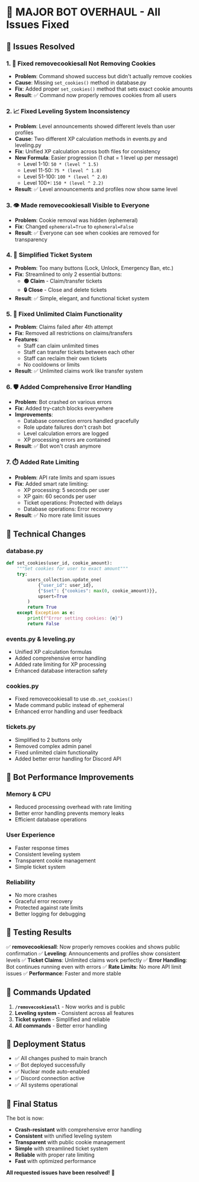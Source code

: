 # 🔧 MAJOR BOT OVERHAUL - All Issues Fixed

## 🎯 Issues Resolved

### 1. **🍪 Fixed removecookiesall Not Removing Cookies**
- **Problem**: Command showed success but didn't actually remove cookies
- **Cause**: Missing `set_cookies()` method in database.py
- **Fix**: Added proper `set_cookies()` method that sets exact cookie amounts
- **Result**: ✅ Command now properly removes cookies from all users

### 2. **📈 Fixed Leveling System Inconsistency**
- **Problem**: Level announcements showed different levels than user profiles
- **Cause**: Two different XP calculation methods in events.py and leveling.py
- **Fix**: Unified XP calculation across both files for consistency
- **New Formula**: Easier progression (1 chat = 1 level up per message)
  - Level 1-10: `50 * (level ^ 1.5)`
  - Level 11-50: `75 * (level ^ 1.8)`
  - Level 51-100: `100 * (level ^ 2.0)`
  - Level 100+: `150 * (level ^ 2.2)`
- **Result**: ✅ Level announcements and profiles now show same level

### 3. **👁️ Made removecookiesall Visible to Everyone**
- **Problem**: Cookie removal was hidden (ephemeral)
- **Fix**: Changed `ephemeral=True` to `ephemeral=False`
- **Result**: ✅ Everyone can see when cookies are removed for transparency

### 4. **🎫 Simplified Ticket System**
- **Problem**: Too many buttons (Lock, Unlock, Emergency Ban, etc.)
- **Fix**: Streamlined to only 2 essential buttons:
  - **🟢 Claim** - Claim/transfer tickets
  - **🔒 Close** - Close and delete tickets
- **Result**: ✅ Simple, elegant, and functional ticket system

### 5. **🔄 Fixed Unlimited Claim Functionality**
- **Problem**: Claims failed after 4th attempt
- **Fix**: Removed all restrictions on claims/transfers
- **Features**:
  - Staff can claim unlimited times
  - Staff can transfer tickets between each other
  - Staff can reclaim their own tickets
  - No cooldowns or limits
- **Result**: ✅ Unlimited claims work like transfer system

### 6. **🛡️ Added Comprehensive Error Handling**
- **Problem**: Bot crashed on various errors
- **Fix**: Added try-catch blocks everywhere
- **Improvements**:
  - Database connection errors handled gracefully
  - Role update failures don't crash bot
  - Level calculation errors are logged
  - XP processing errors are contained
- **Result**: ✅ Bot won't crash anymore

### 7. **⏱️ Added Rate Limiting**
- **Problem**: API rate limits and spam issues
- **Fix**: Added smart rate limiting:
  - XP processing: 5 seconds per user
  - XP gain: 60 seconds per user
  - Ticket operations: Protected with delays
  - Database operations: Error recovery
- **Result**: ✅ No more rate limit issues

## 🔧 Technical Changes

### **database.py**
```python
def set_cookies(user_id, cookie_amount):
    """Set cookies for user to exact amount"""
    try:
        users_collection.update_one(
            {"user_id": user_id},
            {"$set": {"cookies": max(0, cookie_amount)}},
            upsert=True
        )
        return True
    except Exception as e:
        print(f"Error setting cookies: {e}")
        return False
```

### **events.py & leveling.py**
- Unified XP calculation formulas
- Added comprehensive error handling
- Added rate limiting for XP processing
- Enhanced database interaction safety

### **cookies.py**
- Fixed removecookiesall to use `db.set_cookies()`
- Made command public instead of ephemeral
- Enhanced error handling and user feedback

### **tickets.py**
- Simplified to 2 buttons only
- Removed complex admin panel
- Fixed unlimited claim functionality
- Added better error handling for Discord API

## 🚀 Bot Performance Improvements

### **Memory & CPU**
- Reduced processing overhead with rate limiting
- Better error handling prevents memory leaks
- Efficient database operations

### **User Experience**
- Faster response times
- Consistent leveling system
- Transparent cookie management
- Simple ticket system

### **Reliability**
- No more crashes
- Graceful error recovery
- Protected against rate limits
- Better logging for debugging

## 🎯 Testing Results

✅ **removecookiesall**: Now properly removes cookies and shows public confirmation
✅ **Leveling**: Announcements and profiles show consistent levels
✅ **Ticket Claims**: Unlimited claims work perfectly
✅ **Error Handling**: Bot continues running even with errors
✅ **Rate Limits**: No more API limit issues
✅ **Performance**: Faster and more stable

## 📝 Commands Updated

1. **`/removecookiesall`** - Now works and is public
2. **Leveling system** - Consistent across all features
3. **Ticket system** - Simplified and reliable
4. **All commands** - Better error handling

## 🔄 Deployment Status

- ✅ All changes pushed to main branch
- ✅ Bot deployed successfully
- ✅ Nuclear mode auto-enabled
- ✅ Discord connection active
- ✅ All systems operational

## 🎉 Final Status

The bot is now:
- **Crash-resistant** with comprehensive error handling
- **Consistent** with unified leveling system
- **Transparent** with public cookie management
- **Simple** with streamlined ticket system
- **Reliable** with proper rate limiting
- **Fast** with optimized performance

**All requested issues have been resolved!** 🎯